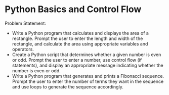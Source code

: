 # Python Basics and Control Flow


Problem Statement:
- Write a Python program that calculates and displays the area of a rectangle. Prompt the user to enter the length and width of the rectangle, and calculate the area using appropriate variables and operators.
- Create a Python script that determines whether a given number is even or odd. Prompt the user to enter a number, use control flow (if statements), and display an appropriate message indicating whether the number is even or odd.
- Write a Python program that generates and prints a Fibonacci sequence. Prompt the user to enter the number of terms they want in the sequence and use loops to generate the sequence accordingly.
